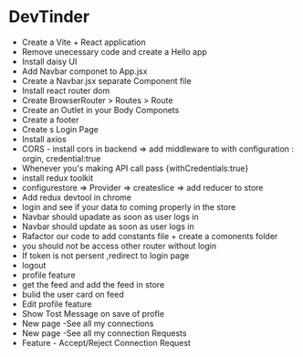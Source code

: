# DevTinder

- Create a Vite + React application
- Remove unecessary code and create a Hello app
- Install daisy UI
- Add Navbar componet to App.jsx
- Create a Navbar.jsx separate Component file
- Install react router dom
- Create BrowserRouter > Routes > Route
- Create an Outlet in your Body Componets
- Create a footer
-  Create s Login Page 
- Install axios
- CORS - install cors in backend => add middleware to with configuration : orgin, credential:true
- Whenever you's making API call pass {withCredentials:true}  
- install redux toolkit
- configurestore => Provider => createslice => add reducer to store
- Add redux devtool in chrome
- login and see if your data to coming properly in the store
- Navbar should upadate as soon as user logs in
- Navbar should update as soon as user logs in
- Rafactor our code to add constants file + create a comonents folder
- you should not be access other router without login
- If token is not persent ,redirect to login page
- logout
- profile feature
- get the feed and add the feed in store
- bulid the user card on feed
- Edit profile feature
- Show Tost Message on save of profle
- New page -See all my connections
- New page -See all my connection Requests
- Feature - Accept/Reject Connection Request